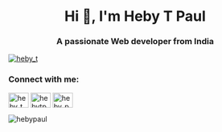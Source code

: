 <h1 align="center">Hi 👋, I'm Heby T Paul</h1>
<h3 align="center">A passionate Web developer from India</h3>

<p align="left"> <a href="https://twitter.com/heby_t" target="blank"><img src="https://img.shields.io/twitter/follow/heby_t?logo=twitter&style=for-the-badge" alt="heby_t" /></a> </p>

<h3 align="left">Connect with me:</h3>
<p align="left">
<a href="https://twitter.com/heby_t" target="blank"><img align="center" src="https://raw.githubusercontent.com/rahuldkjain/github-profile-readme-generator/master/src/images/icons/Social/twitter.svg" alt="heby_t" height="30" width="40" /></a>
<a href="https://linkedin.com/in/hebytpaul" target="blank"><img align="center" src="https://raw.githubusercontent.com/rahuldkjain/github-profile-readme-generator/master/src/images/icons/Social/linked-in-alt.svg" alt="hebytpaul" height="30" width="40" /></a>
<a href="https://instagram.com/heby_paul" target="blank"><img align="center" src="https://raw.githubusercontent.com/rahuldkjain/github-profile-readme-generator/master/src/images/icons/Social/instagram.svg" alt="heby_paul" height="30" width="40" /></a>
</p>





<p><img align="center" src="https://github-readme-streak-stats.herokuapp.com/?user=hebypaul&" alt="hebypaul" /></p>
